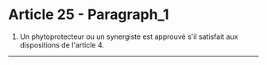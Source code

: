 # Article 25 - Paragraph_1

1. Un phytoprotecteur ou un synergiste est approuvé s'il satisfait aux dispositions de l'article 4.
---
